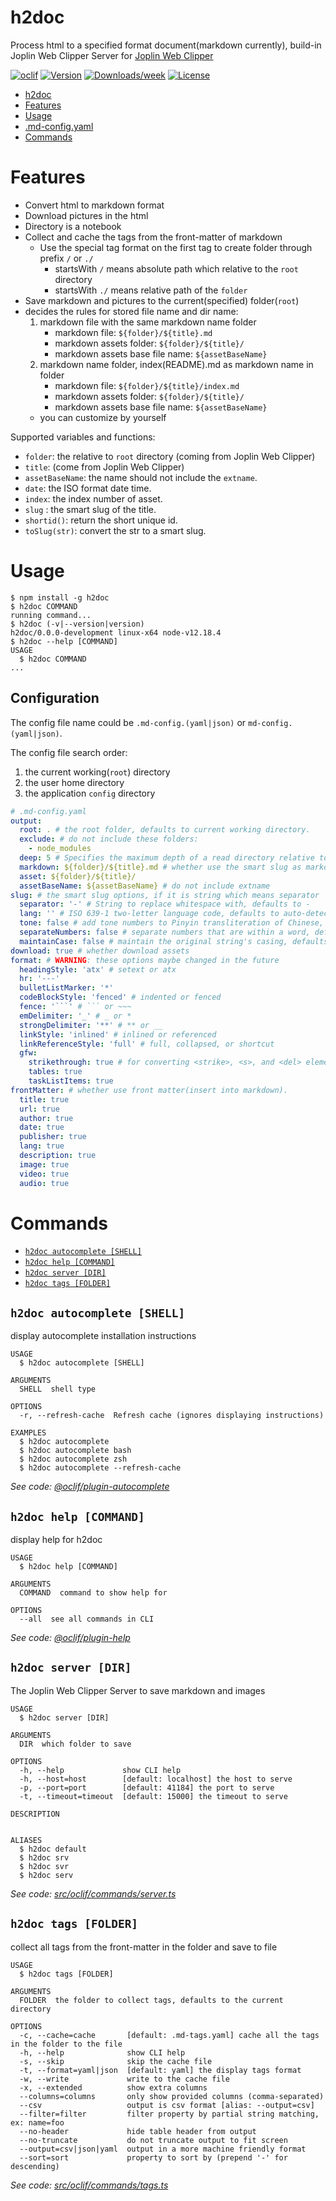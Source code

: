 # h2doc

Process html to a specified format document(markdown currently), build-in Joplin Web Clipper Server for [Joplin Web Clipper](https://joplinapp.org/clipper/)

[![oclif](https://img.shields.io/badge/cli-oclif-brightgreen.svg)](https://oclif.io)
[![Version](https://img.shields.io/npm/v/h2doc.svg)](https://npmjs.org/package/h2doc)
[![Downloads/week](https://img.shields.io/npm/dw/h2doc.svg)](https://npmjs.org/package/h2doc)
[![License](https://img.shields.io/npm/l/h2doc.svg)](https://github.com/snowyu/h2doc/blob/master/package.json)

<!-- toc -->
* [h2doc](#h2doc)
* [Features](#features)
* [Usage](#usage)
* [.md-config.yaml](#md-configyaml)
* [Commands](#commands)
<!-- tocstop -->

# Features

- Convert html to markdown format
- Download pictures in the html
- Directory is a notebook
- Collect and cache the tags from the front-matter of markdown
  - Use the special tag format on the first tag to create folder through prefix `/` or `./`
    - startsWith `/` means absolute path which relative to the `root` directory
    - startsWith `./` means relative path of the `folder`
- Save markdown and pictures to the current(specified) folder(`root`)
- decides the rules for stored file name and dir name:
  1. markdown file with the same markdown name folder
     - markdown file: `${folder}/${title}.md`
     - markdown assets folder: `${folder}/${title}/`
     - markdown assets base file name: `${assetBaseName}`
  2. markdown name folder, index(README).md as markdown name in folder
     - markdown file: `${folder}/${title}/index.md`
     - markdown assets folder: `${folder}/${title}/`
     - markdown assets base file name: `${assetBaseName}`
  - you can customize by yourself

Supported variables and functions:

- `folder`: the relative to `root` directory (coming from Joplin Web Clipper)
- `title`: (come from Joplin Web Clipper)
- `assetBaseName`: the name should not include the `extname`.
- `date`: the ISO format date time.
- `index`: the index number of asset.
- `slug` : the smart slug of the title.
- `shortid()`: return the short unique id.
- `toSlug(str)`: convert the str to a smart slug.

# Usage

<!-- usage -->
```sh-session
$ npm install -g h2doc
$ h2doc COMMAND
running command...
$ h2doc (-v|--version|version)
h2doc/0.0.0-development linux-x64 node-v12.18.4
$ h2doc --help [COMMAND]
USAGE
  $ h2doc COMMAND
...
```
<!-- usagestop -->

## Configuration

The config file name could be `.md-config.(yaml|json)` or `md-config.(yaml|json)`.

The config file search order:

1. the current working(`root`) directory
2. the user home directory
3. the application `config` directory

````yml
# .md-config.yaml
output:
  root: . # the root folder, defaults to current working directory.
  exclude: # do not include these folders:
    - node_modules
  deep: 5 # Specifies the maximum depth of a read directory relative to the root.
  markdown: ${folder}/${title}.md # whether use the smart slug as markdown file name
  asset: ${folder}/${title}/
  assetBaseName: ${assetBaseName} # do not include extname
slug: # the smart slug options, if it is string which means separator
  separator: '-' # String to replace whitespace with, defaults to -
  lang: '' # ISO 639-1 two-letter language code, defaults to auto-detected language
  tone: false # add tone numbers to Pinyin transliteration of Chinese, defaults to true
  separateNumbers: false # separate numbers that are within a word, defaults to false
  maintainCase: false # maintain the original string's casing, defaults to false
download: true # whether download assets
format: # WARNING: these options maybe changed in the future
  headingStyle: 'atx' # setext or atx
  hr: '---'
  bulletListMarker: '*'
  codeBlockStyle: 'fenced' # indented or fenced
  fence: '```' # ``` or ~~~
  emDelimiter: '_' # _ or *
  strongDelimiter: '**' # ** or __
  linkStyle: 'inlined' # inlined or referenced
  linkReferenceStyle: 'full' # full, collapsed, or shortcut
  gfw:
    strikethrough: true # for converting <strike>, <s>, and <del> elements
    tables: true
    taskListItems: true
frontMatter: # whether use front matter(insert into markdown).
  title: true
  url: true
  author: true
  date: true
  publisher: true
  lang: true
  description: true
  image: true
  video: true
  audio: true
````

# Commands

<!-- commands -->
* [`h2doc autocomplete [SHELL]`](#h2doc-autocomplete-shell)
* [`h2doc help [COMMAND]`](#h2doc-help-command)
* [`h2doc server [DIR]`](#h2doc-server-dir)
* [`h2doc tags [FOLDER]`](#h2doc-tags-folder)

## `h2doc autocomplete [SHELL]`

display autocomplete installation instructions

```
USAGE
  $ h2doc autocomplete [SHELL]

ARGUMENTS
  SHELL  shell type

OPTIONS
  -r, --refresh-cache  Refresh cache (ignores displaying instructions)

EXAMPLES
  $ h2doc autocomplete
  $ h2doc autocomplete bash
  $ h2doc autocomplete zsh
  $ h2doc autocomplete --refresh-cache
```

_See code: [@oclif/plugin-autocomplete](https://github.com/oclif/plugin-autocomplete/blob/v0.2.0/src/commands/autocomplete/index.ts)_

## `h2doc help [COMMAND]`

display help for h2doc

```
USAGE
  $ h2doc help [COMMAND]

ARGUMENTS
  COMMAND  command to show help for

OPTIONS
  --all  see all commands in CLI
```

_See code: [@oclif/plugin-help](https://github.com/oclif/plugin-help/blob/v3.1.0/src/commands/help.ts)_

## `h2doc server [DIR]`

The Joplin Web Clipper Server to save markdown and images

```
USAGE
  $ h2doc server [DIR]

ARGUMENTS
  DIR  which folder to save

OPTIONS
  -h, --help             show CLI help
  -h, --host=host        [default: localhost] the host to serve
  -p, --port=port        [default: 41184] the port to serve
  -t, --timeout=timeout  [default: 15000] the timeout to serve

DESCRIPTION


ALIASES
  $ h2doc default
  $ h2doc srv
  $ h2doc svr
  $ h2doc serv
```

_See code: [src/oclif/commands/server.ts](https://github.com/snowyu/h2doc.js/blob/v0.0.0-development/src/oclif/commands/server.ts)_

## `h2doc tags [FOLDER]`

collect all tags from the front-matter in the folder and save to file

```
USAGE
  $ h2doc tags [FOLDER]

ARGUMENTS
  FOLDER  the folder to collect tags, defaults to the current directory

OPTIONS
  -c, --cache=cache       [default: .md-tags.yaml] cache all the tags in the folder to the file
  -h, --help              show CLI help
  -s, --skip              skip the cache file
  -t, --format=yaml|json  [default: yaml] the display tags format
  -w, --write             write to the cache file
  -x, --extended          show extra columns
  --columns=columns       only show provided columns (comma-separated)
  --csv                   output is csv format [alias: --output=csv]
  --filter=filter         filter property by partial string matching, ex: name=foo
  --no-header             hide table header from output
  --no-truncate           do not truncate output to fit screen
  --output=csv|json|yaml  output in a more machine friendly format
  --sort=sort             property to sort by (prepend '-' for descending)
```

_See code: [src/oclif/commands/tags.ts](https://github.com/snowyu/h2doc.js/blob/v0.0.0-development/src/oclif/commands/tags.ts)_
<!-- commandsstop -->
